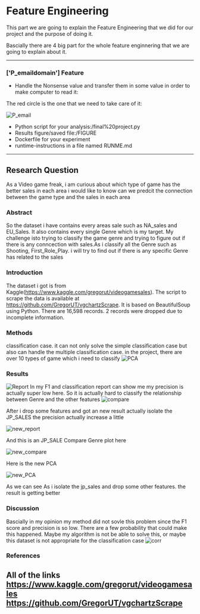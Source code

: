 # Feature Engineering 
  This part we are going to explain the Feature Engineering that we did for our project and the purpose of doing it.
  
Bascially there are 4 big part for the whole feature enginnering that we are going to explain about it.
  

-----

### ['P_emaildomain'] Feature 
- Handle the Nonsense value and transfer them in some value in order to make computer to read it:

The red circle is the one that we need to take care of it:

![P_email](https://github.com/Adouken133/final_project/blob/master/FIGURE/unique_of_email.png)

- Python script for your analysis:/final%20project.py
- Results figure/saved file:/FIGURE
- Dockerfile for your experiment
- runtime-instructions in a file named RUNME.md

-----

## Research Question

As a Video game freak, i am curious about which type of game has the better sales in each area
i would like to know can we predcit the connection between the game type and the sales in each area

### Abstract

So the dataset i have contains every areas sale such as NA_sales
and EU_Sales. It also contains every single Genre which is my
target. My challenge isto trying to classify the game genre and 
trying to figure out if there is any conncection with sales.As i classify all the Genre such as Shooting, First_Role_Play. 
i will try to find out if there is any specific Genre has related to the sales


### Introduction

The dataset i got is from Kaggle(https://www.kaggle.com/gregorut/videogamesales).
The script to scrape the data is available at https://github.com/GregorUT/vgchartzScrape. 
It is based on BeautifulSoup using Python. There are 16,598 records. 2 records were dropped due to incomplete information.

### Methods

classification case.
it can not only solve the simple classification case but also can handle the multiple classification case.
in the project, there are over 10 types of game which i need to classify
![PCA](https://github.com/Adouken133/final_project/blob/master/FIGURE/PCA.png)



### Results
![Report](https://github.com/Adouken133/final_project/blob/master/FIGURE/Report.png)
In my F1 and classification report can show me my precision is actually super low here. So it is actually hard to classify the relationship between Genre and the other features
![compare](https://github.com/Adouken133/final_project/blob/master/FIGURE/Comparsion_image.png)

After i drop some features and got an new result actually isolate the JP_SALES the precision actually increase a little 

![new_report](https://github.com/Adouken133/final_project/blob/master/FIGURE/new_report.png) 

And this is an JP_SALE Compare Genre plot here 

![new_compare](https://github.com/Adouken133/final_project/blob/master/FIGURE/NEW_COMPARE.png)

Here is the new PCA 

![new_PCA](https://github.com/Adouken133/final_project/blob/master/FIGURE/PCA_AFTER_NEW_EXPLOATION.png)

As we can see As i isolate the jp_sales and drop some other features. the result is getting better 




### Discussion
Bascially in my opinion my method did not sovle this problem since the F1 score and precision is so low. There are a few probability that could make this happened. Maybe my algorithm is not be able to solve this, or maybe this dataset is not appropriate for the classification case
![corr](https://github.com/Adouken133/final_project/blob/master/FIGURE/corr.png)

### References
All of the links
https://www.kaggle.com/gregorut/videogamesales
https://github.com/GregorUT/vgchartzScrape
-------
